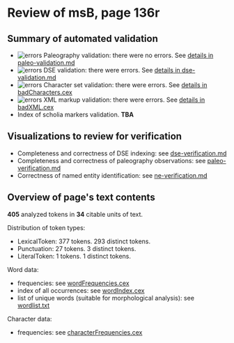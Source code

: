 # Review of msB, page 136r

## Summary of automated validation

-  ![errors](http://www.homermultitext.org/iipsrv?OBJ=IIP,1.0&FIF=/project/homer/pyramidal/deepzoom/hmt/vaimg/2017a/VA311RN_0481.tif&RGN=0.6043,0.2275,0.01013,0.008714&WID=50&CVT=JPEG) Paleography validation: there were no errors. 
See [details in paleo-validation.md](./paleo-validation.md)
-  ![errors](${sadImg}) DSE validation: there were errors.  See [details in dse-validation.md](./dse-validation.md)
-  ![errors](${sadImg}) Character set validation: there were errors.  See [details in badCharacters.cex](./badCharacters.cex)
-  ![errors](${sadImg}) XML markup validation: there were errors.  See [details in badXML.cex](./badXML.cex)
-  Index of scholia markers validation.  **TBA**


## Visualizations to review for verification

- Completeness and correctness of DSE indexing:  see [dse-verification.md](./dse-verification.md)
-  Completeness and correctness of paleography observations:  see [paleo-verification.md](./paleo-verification.md)
-  Correctness of named entity identification:  see [ne-verification.md](ne-verification.md)
## Overview of page's text contents

**405** analyzed tokens in **34** citable units of text.

Distribution of token types:

- LexicalToken: 377 tokens. 293 distinct tokens.
- Punctuation: 27 tokens. 3 distinct tokens.
- LiteralToken: 1 tokens. 1 distinct tokens.

Word data:

-  frequencies:  see [wordFrequencies.cex](./wordFrequencies.cex)
-  index of all occurrences:  see [wordIndex.cex](./wordIndex.cex)
-  list of unique words (suitable for morphological analysis):  see [wordlist.txt](./wordlist.txt)

Character data:

-  frequencies:  see [characterFrequencies.cex](./characterFrequencies.cex)

